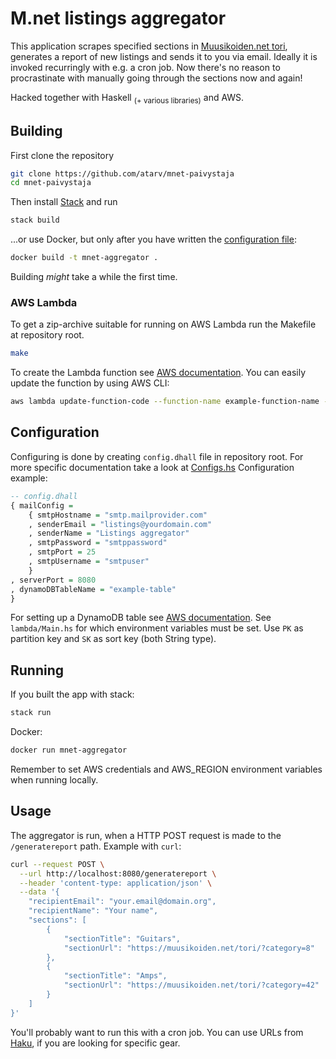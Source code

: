# M.net listings aggregator

This application scrapes specified sections in [Muusikoiden.net
tori](https://muusikoiden.net/tori/), generates a report of new listings and
sends it to you via email. Ideally it is invoked recurringly with e.g. a cron
job. Now there's no reason to procrastinate with manually going through the
sections now and again!

Hacked together with Haskell <sub>(+ various libraries)</sub> and AWS.

## Building

First clone the repository

```sh
git clone https://github.com/atarv/mnet-paivystaja
cd mnet-paivystaja
```

Then install
[Stack](https://docs.haskellstack.org/en/stable/README/#how-to-install) and
run

```sh
stack build
```

...or use Docker, but only after you have written the [configuration
file](#Configuration):

```sh
docker build -t mnet-aggregator .
```

Building _might_ take a while the first time.

### AWS Lambda

To get a zip-archive suitable for running on AWS Lambda run the Makefile at repository root.

```sh
make
```

To create the Lambda function see [AWS documentation](https://docs.aws.amazon.com/lambda/latest/dg/configuration-function-zip.html).
You can easily update the function by using AWS CLI:

```sh
aws lambda update-function-code --function-name example-function-name --zip-file build/output/function.zip
```

## Configuration

Configuring is done by creating `config.dhall` file in repository root. For
more specific documentation take a look at [Configs.hs](/src/Configs.hs)
Configuration example:

```haskell
-- config.dhall
{ mailConfig =
    { smtpHostname = "smtp.mailprovider.com"
    , senderEmail = "listings@yourdomain.com"
    , senderName = "Listings aggregator"
    , smtpPassword = "smtppassword"
    , smtpPort = 25
    , smtpUsername = "smtpuser"
    }
, serverPort = 8080
, dynamoDBTableName = "example-table"
}
```

For setting up a DynamoDB table see [AWS documentation](https://docs.aws.amazon.com/amazondynamodb/latest/developerguide/getting-started-step-1.html).
See `lambda/Main.hs` for which environment variables must be set.
Use `PK` as partition key and `SK` as sort key (both String type).

## Running

If you built the app with stack:

```sh
stack run
```

Docker:

```sh
docker run mnet-aggregator
```

Remember to set AWS credentials and AWS_REGION environment variables when running locally.

## Usage

The aggregator is run, when a HTTP POST request is made to the
`/generatereport` path. Example with `curl`:

```sh
curl --request POST \
  --url http://localhost:8080/generatereport \
  --header 'content-type: application/json' \
  --data '{
    "recipientEmail": "your.email@domain.org",
    "recipientName": "Your name",
    "sections": [
        {
            "sectionTitle": "Guitars",
            "sectionUrl": "https://muusikoiden.net/tori/?category=8"
        },
        {
            "sectionTitle": "Amps",
            "sectionUrl": "https://muusikoiden.net/tori/?category=42"
        }
    ]
}'
```

You'll probably want to run this with a cron job. You can use URLs from
[Haku](https://muusikoiden.net/tori/haku.php), if you are looking for
specific gear.